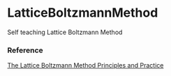 # LatticeBoltzmannMethod
Self teaching Lattice Boltzmann Method

### Reference

[The Lattice Boltzmann Method
Principles and Practice]([https://www.openai.com](https://github.com/lbm-principles-practice/code)https://github.com/lbm-principles-practice/code)
